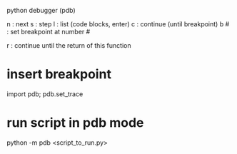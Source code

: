 python debugger (pdb)

n : next
s : step
l : list (code blocks, enter)
c : continue (until breakpoint)
b # : set breakpoint at number #

r : continue until the return of this function

# insert breakpoint
import pdb; pdb.set_trace

# run script in pdb mode
python -m pdb <script_to_run.py>

